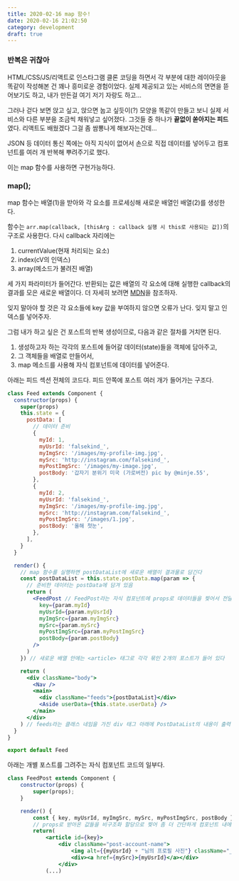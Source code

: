 ```yaml
---
title: 2020-02-16 map 함수!
date: 2020-02-16 21:02:50
category: development
draft: true
---
```


### 반복은 귀찮아

HTML/CSS/JS/리액트로 인스타그램 클론 코딩을 하면서 각 부분에 대한 레이아웃을 똑같이 작성해본 건 꽤나 흥미로운 경험이었다. 실제 제공되고 있는 서비스의 면면을 뜯어보기도 하고, 내가 만든걸 여기 저기 자랑도 하고...

그러나 걷다 보면 앉고 싶고, 앉으면 눕고 싶듯이(?) 모양을 똑같이 만들고 보니 실제 서비스와 다른 부분을 조금씩 채워넣고 싶어졌다. 그것들 중 하나가 **끝없이 쏟아지는 피드**였다. 리액트도 배웠겠다 그걸 좀 쌈뽕나게 해보자는건데...

JSON 등 데이터 통신 쪽에는 아직 지식이 없어서 손으로 직접 데이터를 넣어두고 컴포넌트를 여러 개 반복해 뿌려주기로 했다.

이는 map 함수를 사용하면 구현가능하다.

### map();

map 함수는 배열(1)을 받아와 각 요소를 프로세싱해 새로운 배열인 배열(2)를 생성한다.

함수는 `arr.map(callback, [thisArg : callback 실행 시 this로 사용되는 값])`의 구조로 사용한다. 다시 callback 자리에는

1. currentValue(현재 처리되는 요소)
2. index(cV의 인덱스)
3. array(메소드가 불려진 배열)

세 가지 파라미터가 들어간다. 반환되는 값은 배열의 각 요소에 대해 실행한 callback의 결과를 모은 새로운 배열이다. 더 자세히 보려면 [MDN](https://developer.mozilla.org/ko/docs/Web/JavaScript/Reference/Global_Objects/Array/map)을 참조하자.

잊지 말아야 할 것은 각 요소들에 key 값을 부여하지 않으면 오류가 난다. 잊지 말고 인덱스를 넣어주자.

그럼 내가 하고 싶은 건 포스트의 반복 생성이므로, 다음과 같은 절차를 거치면 된다.

1. 생성하고자 하는 각각의 포스트에 들어갈 데이터(state)들을 객체에 담아주고,
2. 그 객체들을 배열로 만들어서,
3. map 메소드를 사용해 자식 컴포넌트에 데이터를 넣어준다.

아래는 피드 섹션 전체의 코드다. 피드 안쪽에 포스트 여러 개가 들어가는 구조다.

```jsx
class Feed extends Component {
  constructor(props) {
    super(props)
    this.state = {
      postData: [
        // 데이터 준비
        {
          myId: 1,
          myUsrId: 'falsekind_',
          myImgSrc: '/images/my-profile-img.jpg',
          mySrc: 'http://instagram.com/falsekind_',
          myPostImgSrc: '/images/my-image.jpg',
          postBody: '갑자기 분위기 미국 (가로버전) pic by @minje.55',
        },
        {
          myId: 2,
          myUsrId: 'falsekind_',
          myImgSrc: '/images/my-profile-img.jpg',
          mySrc: 'http://instagram.com/falsekind_',
          myPostImgSrc: '/images/1.jpg',
          postBody: '올해 첫눈',
        },
      ],
    }
  }

  render() {
    // map 함수를 실행하면 postDataList에 새로운 배열이 결과물로 담긴다
    const postDataList = this.state.postData.map(param => {
      // 준비한 데이터는 postData에 담겨 있음
      return (
        <FeedPost // FeedPost라는 자식 컴포넌트에 props로 데이터들을 찢어서 전달
          key={param.myId}
          myUsrId={param.myUsrId}
          myImgSrc={param.myImgSrc}
          mySrc={param.mySrc}
          myPostImgSrc={param.myPostImgSrc}
          postBody={param.postBody}
        />
      )
    }) // 새로운 배열 안에는 <article> 태그로 각각 묶인 2개의 포스트가 들어 있다

    return (
      <div className="body">
        <Nav />
        <main>
          <div className="feeds">{postDataList}</div>
          <Aside userData={this.state.userData} />
        </main>
      </div>
    ) // feeds라는 클래스 네임을 가진 div 태그 아래에 PostDataList의 내용이 출력!
  }
}

export default Feed
```

아래는 개별 포스트를 그려주는 자식 컴포넌트 코드의 일부다.

```jsx
class FeedPost extends Component {
    constructor(props) {
        super(props);
    }

    render() {
        const { key, myUsrId, myImgSrc, mySrc, myPostImgSrc, postBody } = this.props;
        // props로 받아온 값들을 비구조화 할당으로 찢어 좀 더 간단하게 컴포넌트 내에 뿌려줄 수 있다.
        return(
            <article id={key}>
                <div className="post-account-name">
                    <img alt={{myUsrId} + "님의 프로필 사진"} className="_6q-tv" src={myImgSrc} />
                    <div><a href={mySrc}>{myUsrId}</a></div>
                </div>
            (...)
```
